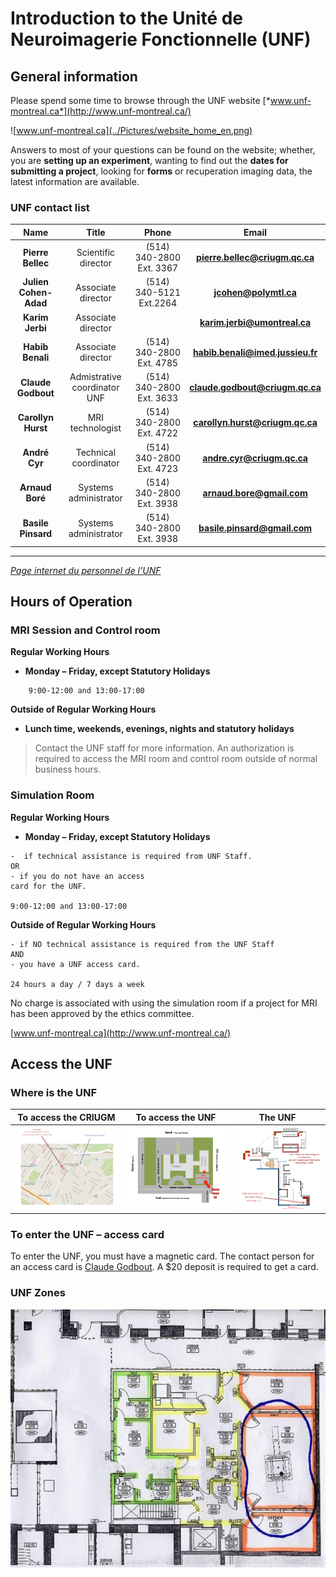 # Introduction to the Unité de Neuroimagerie Fonctionnelle (UNF)

## General information

Please spend some time to browse through the UNF website [*www.unf-montreal.ca*](http://www.unf-montreal.ca/)

![www.unf-montreal.ca](../Pictures/website_home_en.png)

Answers to most of your questions can be found on the website; whether, you are **setting up an experiment**, wanting to find out the **dates for submitting a project**, looking for **forms** or recuperation imaging data, the latest information are available.

### UNF contact list

|   Name            |         Title          |   Phone       |   Email      |
|:----------------:|:----------------------:|:-----------------:|:---------------:|
| **Pierre Bellec** | Scientific director | (514) 340-2800 Ext. 3367 | [**pierre.bellec@criugm.qc.ca**](mailto:pierre.bellec@criugm.qc.ca) |
| **Julien Cohen-Adad** | Associate director | (514) 340-5121 Ext.2264 | [**jcohen@polymtl.ca**](mailto:jcohen@polymtl.ca)|
| **Karim Jerbi** | Associate director |  |[**karim.jerbi@umontreal.ca**](mailto:karim.jerbi@umontreal.ca) |
| **Habib Benali** | Associate director | (514) 340-2800 Ext. 4785 |  [**habib.benali@imed.jussieu.fr**](mailto:habib.benali@imed.jussieu.fr) |
| **Claude Godbout** | Admistrative coordinator UNF | (514) 340-2800 Ext. 3633 | [**claude.godbout@criugm.qc.ca**](mailto:claude.godbout@criugm.qc.ca) |
| **Carollyn Hurst** | MRI technologist | (514) 340-2800 Ext. 4722 | [**carollyn.hurst@criugm.qc.ca**](mailto:carollyn.hurst@criugm.qc.ca)  |
| <a name="acyr"></a>**André Cyr** | Technical coordinator | (514) 340-2800 Ext. 4723 | [**andre.cyr@criugm.qc.ca**](mailto:andre.cyr@criugm.qc.ca) |
| **Arnaud Boré** | Systems administrator | (514) 340-2800 Ext. 3938 | [**arnaud.bore@gmail.com**](mailto:arnaud.bore@gmail.com) |
| **Basile Pinsard** | Systems administrator | (514) 340-2800 Ext. 3938 | [**basile.pinsard@gmail.com**](mailto:basile.pinsard@gmail.com) |



  ------------------------------------------------------------------

[*Page internet du personnel de l’UNF*](http://www.unf-montreal.ca/siteweb/Equipe\_en.html)

## Hours of Operation

### MRI Session and Control room

**Regular Working Hours**

- **Monday – Friday, except Statutory Holidays**

````
    9:00-12:00 and 13:00-17:00
````

**Outside of Regular Working Hours**

- **Lunch time, weekends, evenings, nights and statutory holidays**

> Contact the UNF staff for more information. An authorization is required to access the MRI room and control room outside of normal business hours.

### Simulation Room
**Regular Working Hours**

- **Monday – Friday, except Statutory Holidays**

```
-  if technical assistance is required from UNF Staff.
OR
- if you do not have an access
card for the UNF.

9:00-12:00 and 13:00-17:00
```

**Outside of Regular Working Hours**

```
- if NO technical assistance is required from the UNF Staff
AND
- you have a UNF access card.

24 hours a day / 7 days a week
```
No charge is associated with using the simulation room if a project for MRI has been approved by the ethics committee.

[www.unf-montreal.ca](http://www.unf-montreal.ca/)

## Access the UNF
### Where is the UNF
|To access the CRIUGM|To access the UNF|The UNF|
|:-:|:-:|:-:|
|[![Plan\_CRIUGM](../Pictures/Plan_CRIUGM.png)](../Pictures/Plan_CRIUGM.png)|[![Plan de l'entrée du centre avec accès à l'UNF](../Pictures/Plan_entrance_CRIUGM.png)](../Pictures/Plan_entrance_CRIUGM.png)|[![Plan de l'UNF](../Pictures/Plan_UNF.png)](../Pictures/Plan_UNF.png)|
### To enter the UNF – access card

To enter the UNF, you must have a magnetic card. The contact person for an access card is [Claude Godbout](#UNF-contact-list). A $20 deposit is required to get a card.

### UNF Zones

![Zone_UNF](../Pictures/Zones_UNF.png)
